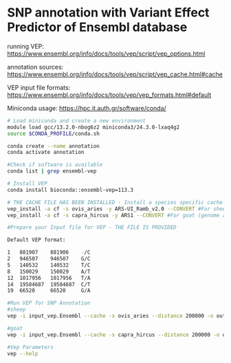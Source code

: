 # SNP annotation with Variant Effect Predictor of Ensembl database
running VEP: https://www.ensembl.org/info/docs/tools/vep/script/vep_options.html

annotation sources: https://www.ensembl.org/info/docs/tools/vep/script/vep_cache.html#cache

VEP input file formats: https://www.ensembl.org/info/docs/tools/vep/vep_formats.html#default

Miniconda usage: https://hpc.it.auth.gr/software/conda/

```bash
# Load miniconda and create a new environment
module load gcc/13.2.0-nbog6z2 miniconda3/24.3.0-lxaq4g2
source $CONDA_PROFILE/conda.sh

conda create --name annotation
conda activate annotation

#Check if software is available
conda list | grep ensembl-vep

# Install VEP
conda install bioconda::ensembl-vep=113.3

# THE CACHE FILE HAS BEEN INSTALLED - Install a species specific cache file - always compatible to the vep version installed
vep_install -a cf -s ovis_aries -y ARS-UI_Ramb_v2.0 --CONVERT #For sheep (genome assembly: ARS-UI_Ramb_v2.0)
vep_install -a cf -s capra_hircus -y ARS1 --CONVERT #For goat (genome assembly: ARS1)

#Prepare your Input file for VEP - THE FILE IS PROVIDED

Default VEP format:

1   881907    881906    -/C   
2   946507    946507    G/C   
5   140532    140532    T/C   
8   150029    150029    A/T   
12  1017956   1017956   T/A   
14  19584687  19584687  C/T   
19  66520     66520     G/A

#Run VEP for SNP Annotation
#sheep
vep -i input_vep.Ensembl --cache -s ovis_aries --distance 200000 -o output_vep.Ensembl ## output file formats Ensembl/vcf etc.

#goat
vep -i input_vep.Ensembl --cache -s capra_hircus --distance 200000 -o output_vep.Ensembl

#Vep Parameters
vep --help
